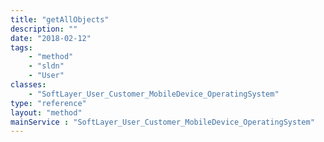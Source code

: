 ```yaml
---
title: "getAllObjects"
description: ""
date: "2018-02-12"
tags:
    - "method"
    - "sldn"
    - "User"
classes:
    - "SoftLayer_User_Customer_MobileDevice_OperatingSystem"
type: "reference"
layout: "method"
mainService : "SoftLayer_User_Customer_MobileDevice_OperatingSystem"
---
```

